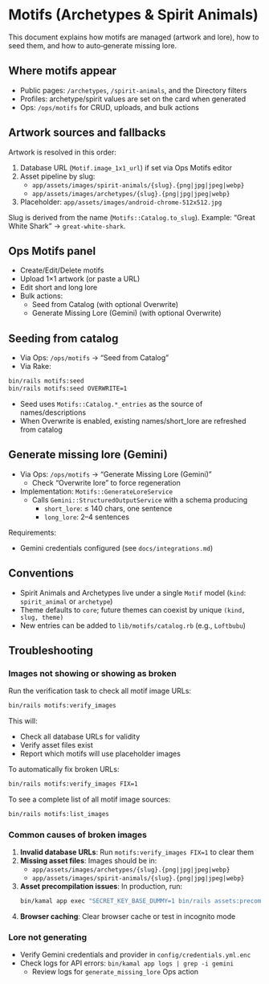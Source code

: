# Motifs (Archetypes & Spirit Animals)

This document explains how motifs are managed (artwork and lore), how to seed them, and how to
auto‑generate missing lore.

## Where motifs appear

- Public pages: `/archetypes`, `/spirit-animals`, and the Directory filters
- Profiles: archetype/spirit values are set on the card when generated
- Ops: `/ops/motifs` for CRUD, uploads, and bulk actions

## Artwork sources and fallbacks

Artwork is resolved in this order:

1. Database URL (`Motif.image_1x1_url`) if set via Ops Motifs editor
2. Asset pipeline by slug:
   - `app/assets/images/spirit-animals/{slug}.{png|jpg|jpeg|webp}`
   - `app/assets/images/archetypes/{slug}.{png|jpg|jpeg|webp}`
3. Placeholder: `app/assets/images/android-chrome-512x512.jpg`

Slug is derived from the name (`Motifs::Catalog.to_slug`). Example: “Great White Shark” →
`great-white-shark`.

## Ops Motifs panel

- Create/Edit/Delete motifs
- Upload 1×1 artwork (or paste a URL)
- Edit short and long lore
- Bulk actions:
  - Seed from Catalog (with optional Overwrite)
  - Generate Missing Lore (Gemini) (with optional Overwrite)

## Seeding from catalog

- Via Ops: `/ops/motifs` → “Seed from Catalog”
- Via Rake:

```bash
bin/rails motifs:seed
bin/rails motifs:seed OVERWRITE=1
```

- Seed uses `Motifs::Catalog.*_entries` as the source of names/descriptions
- When Overwrite is enabled, existing names/short_lore are refreshed from catalog

## Generate missing lore (Gemini)

- Via Ops: `/ops/motifs` → “Generate Missing Lore (Gemini)”
  - Check “Overwrite lore” to force regeneration
- Implementation: `Motifs::GenerateLoreService`
  - Calls `Gemini::StructuredOutputService` with a schema producing
    - `short_lore`: ≤ 140 chars, one sentence
    - `long_lore`: 2–4 sentences

Requirements:

- Gemini credentials configured (see `docs/integrations.md`)

## Conventions

- Spirit Animals and Archetypes live under a single `Motif` model (`kind`: `spirit_animal` or
  `archetype`)
- Theme defaults to `core`; future themes can coexist by unique `(kind, slug, theme)`
- New entries can be added to `lib/motifs/catalog.rb` (e.g., `Loftbubu`)

## Troubleshooting

### Images not showing or showing as broken

Run the verification task to check all motif image URLs:

```bash
bin/rails motifs:verify_images
```

This will:

- Check all database URLs for validity
- Verify asset files exist
- Report which motifs will use placeholder images

To automatically fix broken URLs:

```bash
bin/rails motifs:verify_images FIX=1
```

To see a complete list of all motif image sources:

```bash
bin/rails motifs:list_images
```

### Common causes of broken images

1. **Invalid database URLs**: Run `motifs:verify_images FIX=1` to clear them
2. **Missing asset files**: Images should be in:
   - `app/assets/images/archetypes/{slug}.{png|jpg|jpeg|webp}`
   - `app/assets/images/spirit-animals/{slug}.{png|jpg|jpeg|webp}`
3. **Asset precompilation issues**: In production, run:
   ```bash
   bin/kamal app exec "SECRET_KEY_BASE_DUMMY=1 bin/rails assets:precompile"
   ```
4. **Browser caching**: Clear browser cache or test in incognito mode

### Lore not generating

- Verify Gemini credentials and provider in `config/credentials.yml.enc`
- Check logs for API errors: `bin/kamal app logs | grep -i gemini`
  - Review logs for `generate_missing_lore` Ops action
